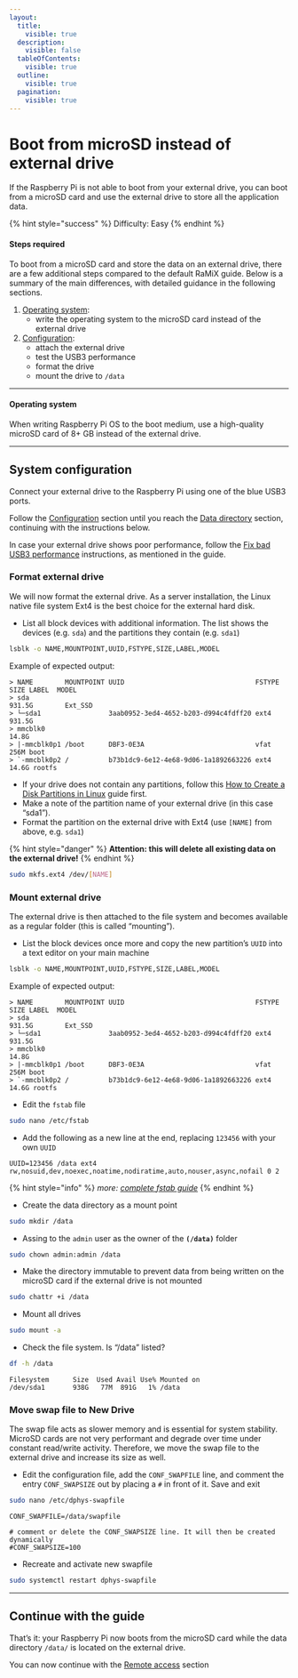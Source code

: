 ```yaml
---
layout:
  title:
    visible: true
  description:
    visible: false
  tableOfContents:
    visible: true
  outline:
    visible: true
  pagination:
    visible: true
---
```


# Boot from microSD instead of external drive

If the Raspberry Pi is not able to boot from your external drive, you can boot from a microSD card and use the external drive to store all the application data.

{% hint style="success" %}
Difficulty: Easy
{% endhint %}

#### Steps required <a href="#steps-required" id="steps-required"></a>

To boot from a microSD card and store the data on an external drive, there are a few additional steps compared to the default RaMiX guide. Below is a summary of the main differences, with detailed guidance in the following sections.

1. [Operating system](../../index-1/operating-system.md):
   * write the operating system to the microSD card instead of the external drive
2. [Configuration](../../index-1/configuration.md):
   * attach the external drive
   * test the USB3 performance
   * format the drive
   * mount the drive to `/data`

***

#### Operating system <a href="#operating-system" id="operating-system"></a>

When writing Raspberry Pi OS to the boot medium, use a high-quality microSD card of 8+ GB instead of the external drive.

***

## System configuration <a href="#system-configuration" id="system-configuration"></a>

Connect your external drive to the Raspberry Pi using one of the blue USB3 ports.

Follow the [Configuration](../../index-1/configuration.md) section until you reach the [Data directory](../../index-1/configuration.md#data-directory) section, continuing with the instructions below.

In case your external drive shows poor performance, follow the [Fix bad USB3 performance](../../troubleshooting.md#fix-bad-usb3-performance) instructions, as mentioned in the guide.

### **Format external drive**

We will now format the external drive. As a server installation, the Linux native file system Ext4 is the best choice for the external hard disk.

* List all block devices with additional information. The list shows the devices (e.g. `sda`) and the partitions they contain (e.g. `sda1`)

```bash
lsblk -o NAME,MOUNTPOINT,UUID,FSTYPE,SIZE,LABEL,MODEL
```

Example of expected output:

```
> NAME        MOUNTPOINT UUID                                 FSTYPE   SIZE LABEL  MODEL
> sda                                                                931.5G        Ext_SSD
> └─sda1                 3aab0952-3ed4-4652-b203-d994c4fdff20 ext4   931.5G
> mmcblk0                                                             14.8G
> |-mmcblk0p1 /boot      DBF3-0E3A                            vfat     256M boot
> `-mmcblk0p2 /          b73b1dc9-6e12-4e68-9d06-1a1892663226 ext4    14.6G rootfs
```

* If your drive does not contain any partitions, follow this [How to Create a Disk Partitions in Linux](https://www.tecmint.com/create-disk-partitions-in-linux/) guide first.
* Make a note of the partition name of your external drive (in this case “sda1”).
* Format the partition on the external drive with Ext4 (use `[NAME]` from above, e.g. `sda1`)

{% hint style="danger" %}
**Attention: this will delete all existing data on the external drive!**
{% endhint %}

```bash
sudo mkfs.ext4 /dev/[NAME]
```

### &#x20;**Mount external drive**

The external drive is then attached to the file system and becomes available as a regular folder (this is called “mounting”).

* List the block devices once more and copy the new partition’s `UUID` into a text editor on your main machine

```bash
lsblk -o NAME,MOUNTPOINT,UUID,FSTYPE,SIZE,LABEL,MODEL
```

Example of expected output:

```
> NAME        MOUNTPOINT UUID                                 FSTYPE   SIZE LABEL  MODEL
> sda                                                                931.5G        Ext_SSD
> └─sda1                 3aab0952-3ed4-4652-b203-d994c4fdff20 ext4   931.5G
> mmcblk0                                                             14.8G
> |-mmcblk0p1 /boot      DBF3-0E3A                            vfat     256M boot
> `-mmcblk0p2 /          b73b1dc9-6e12-4e68-9d06-1a1892663226 ext4    14.6G rootfs
```

* Edit the `fstab` file

```bash
sudo nano /etc/fstab
```

* Add the following as a new line at the end, replacing `123456` with your own `UUID`

```
UUID=123456 /data ext4 rw,nosuid,dev,noexec,noatime,nodiratime,auto,nouser,async,nofail 0 2
```

{% hint style="info" %}
_more:_ [_complete fstab guide_](https://linuxconfig.org/how-fstab-works-introduction-to-the-etc-fstab-file-on-linux)
{% endhint %}

* Create the data directory as a mount point

```bash
sudo mkdir /data
```

* Assing to the `admin` user as the owner of the **`(/data)`** folder

```bash
sudo chown admin:admin /data
```

* Make the directory immutable to prevent data from being written on the microSD card if the external drive is not mounted

```bash
sudo chattr +i /data
```

* Mount all drives

```bash
sudo mount -a
```

* Check the file system. Is “/data” listed?

```bash
df -h /data
```

```
Filesystem      Size  Used Avail Use% Mounted on
/dev/sda1       938G   77M  891G   1% /data
```

### **Move swap file to New Drive**

The swap file acts as slower memory and is essential for system stability. MicroSD cards are not very performant and degrade over time under constant read/write activity. Therefore, we move the swap file to the external drive and increase its size as well.

* Edit the configuration file, add the `CONF_SWAPFILE` line, and comment the entry `CONF_SWAPSIZE` out by placing a `#` in front of it. Save and exit

```bash
sudo nano /etc/dphys-swapfile
```

```
CONF_SWAPFILE=/data/swapfile

# comment or delete the CONF_SWAPSIZE line. It will then be created dynamically
#CONF_SWAPSIZE=100
```

* Recreate and activate new swapfile

```bash
sudo systemctl restart dphys-swapfile
```

***

## &#x20;Continue with the guide <a href="#continue-with-the-guide" id="continue-with-the-guide"></a>

That’s it: your Raspberry Pi now boots from the microSD card while the data directory `/data/` is located on the external drive.

You can now continue with the [Remote access](../../index-1/remote-access.md) section
